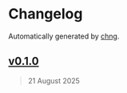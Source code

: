 # Changelog

Automatically generated by [chng](https://github.com/mrozio13pl/chng).


## [v0.1.0](https://github.com/mrozio13pl/vth/compare/e8577bcd7fe3313a21c3d264df8cefbfecd0de1f...e8577bcd7fe3313a21c3d264df8cefbfecd0de1f)

> 21 August 2025



